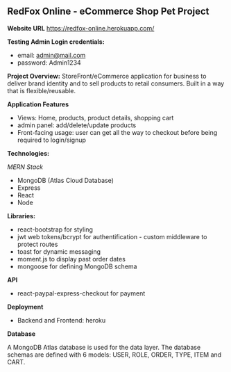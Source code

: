 ## RedFox Online - eCommerce Shop Pet Project

**Website URL**
https://redfox-online.herokuapp.com/



**Testing Admin Login credentials:**

- email: admin@mail.com
- password: Admin1234

**Project Overview:** 
StoreFront/eCommerce application for business to deliver brand identity and to sell products to retail consumers. Built in a way that is flexible/reusable.


**Application Features**

- Views: Home, products, product details, shopping cart
- admin panel: add/delete/update products
- Front-facing usage: user can get all the way to checkout before being required to login/signup

**Technologies:**

_MERN Stack_

- MongoDB (Atlas Cloud Database)
- Express
- React
- Node

**Libraries:**

- react-bootstrap for styling
- jwt web tokens/bcrypt for authentification - custom middleware to protect routes
- toast for dynamic messaging
- moment.js to display past order dates
- mongoose for defining MongoDB schema


**API**

- react-paypal-express-checkout for payment


**Deployment**

- Backend and Frontend: heroku


**Database**

A MongoDB Atlas database is used for the data layer. The database schemas are defined with 6 models: USER, ROLE, ORDER, TYPE, ITEM and CART.


